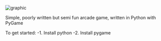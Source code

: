 ![graphic](https://user-images.githubusercontent.com/119834037/212317412-42b3c5b4-9509-4c4a-9f4d-bb221923e88e.png)

Simple, poorly written but semi fun arcade game, written in Python with PyGame

To get started:
        -1. Install python
        -2. Install pygame


        
